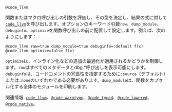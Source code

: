 ```
@code_llvm
```

関数またはマクロ呼び出しの引数を評価し、その型を決定し、結果の式に対して[`code_llvm`](@ref)を呼び出します。オプションのキーワード引数`raw`、`dump_module`、`debuginfo`、`optimize`を関数呼び出しの前に配置して設定します。例えば、次のようにします：

```
@code_llvm raw=true dump_module=true debuginfo=:default f(x)
@code_llvm optimize=false f(x)
```

`optimize`は、インライン化などの追加の最適化が適用されるかどうかを制御します。`raw`はすべてのメタデータとdbg.*呼び出しを表示可能にします。`debuginfo`は、コードコメントの冗長性を指定するために`:source`（デフォルト）または`:none`のいずれかである必要があります。`dump_module`は、関数をカプセル化する全体のモジュールを印刷します。

関連情報: [`code_llvm`](@ref)、[`@code_warntype`](@ref)、[`@code_typed`](@ref)、[`@code_lowered`](@ref)、[`@code_native`](@ref)。
